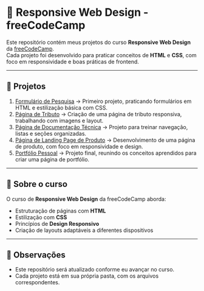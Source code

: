 # 🎨 Responsive Web Design - freeCodeCamp

Este repositório contém meus projetos do curso **Responsive Web Design** da [freeCodeCamp](https://www.freecodecamp.org/).  
Cada projeto foi desenvolvido para praticar conceitos de **HTML** e **CSS**, com foco em responsividade e boas práticas de frontend.

---

## 📂 Projetos

1. [Formulário de Pesquisa](./Project1) → Primeiro projeto, praticando formulários em HTML e estilização básica com CSS.
2. [Página de Tributo](./Project2) → Criação de uma página de tributo responsiva, trabalhando com imagens e layout.
3. [Página de Documentação Técnica](./Project3) → Projeto para treinar navegação, listas e seções organizadas.
4. [Página de Landing Page de Produto](./Project4) → Desenvolvimento de uma página de produto, com foco em responsividade e design.
5. [Portfólio Pessoal](./Project5) → Projeto final, reunindo os conceitos aprendidos para criar uma página de portfólio.


---

## 🚀 Sobre o curso
O curso de **Responsive Web Design** da freeCodeCamp aborda:
- Estruturação de páginas com **HTML**  
- Estilização com **CSS**  
- Princípios de **Design Responsivo**  
- Criação de layouts adaptáveis a diferentes dispositivos  

---

## 📌 Observações
- Este repositório será atualizado conforme eu avançar no curso.  
- Cada projeto está em sua própria pasta, com os arquivos correspondentes.  
